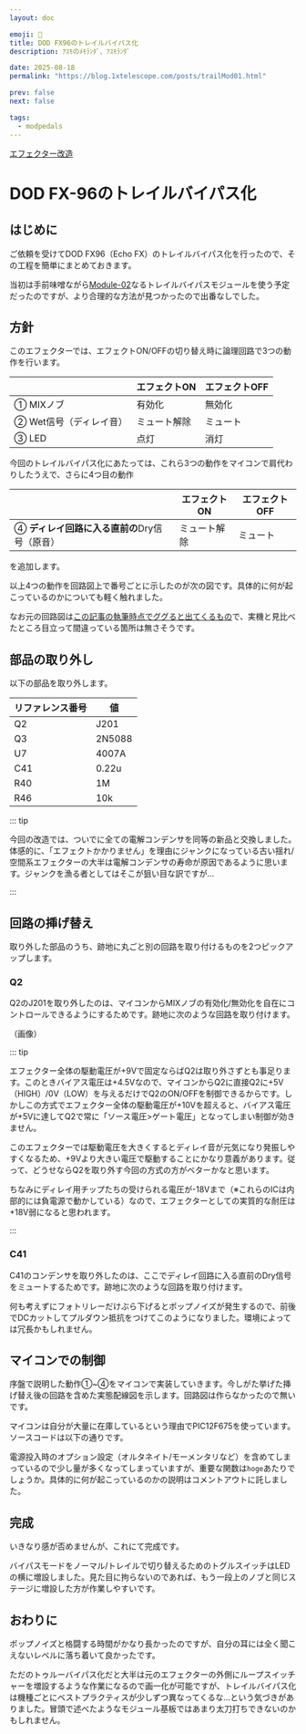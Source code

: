 ```yaml
---
layout: doc

emoji: 🔨
title: DOD FX96のトレイルバイパス化
description: ｱｽﾓのﾒﾓﾗﾝﾀﾞ、ｱｽﾓﾗﾝﾀﾞ

date: 2025-08-18
permalink: "https://blog.1xtelescope.com/posts/trailMod01.html"

prev: false
next: false

tags:
  - modpedals
---
```


[エフェクター改造](../tags/modpedals)

# DOD FX-96のトレイルバイパス化

## はじめに

ご依頼を受けてDOD FX96（Echo FX）のトレイルバイパス化を行ったので、その工程を簡単にまとめておきます。

当初は手前味噌ながら[Module-02](https://x.com/asumo_1xts/status/1931595236322463905)なるトレイルバイパスモジュールを使う予定だったのですが、より合理的な方法が見つかったので出番なしでした。

## 方針

このエフェクターでは、エフェクトON/OFFの切り替え時に論理回路で3つの動作を行います。

|  | エフェクトON | エフェクトOFF |
| ---- | ---- | ---- |
| ① MIXノブ | 有効化 | 無効化 |
| ② Wet信号（ディレイ音） | ミュート解除 | ミュート |
| ③ LED | 点灯 | 消灯 |

今回のトレイルバイパス化にあたっては、これら3つの動作をマイコンで肩代わりしたうえで、さらに4つ目の動作

|  | エフェクトON | エフェクトOFF |
| ---- | ---- | ---- |
| ④ **ディレイ回路に入る直前の**Dry信号（原音） | ミュート解除 | ミュート |

を追加します。

以上4つの動作を回路図上で番号ごとに示したのが次の図です。具体的に何が起こっているのかについても軽く触れました。

なお元の回路図は[この記事の執筆時点でググると出てくるもの](https://experimentalistsanonymous.com/diy/Schematics/Delay%20Echo%20and%20Samplers/DOD%20FX96.pdf)で、実機と見比べたところ目立って間違っている箇所は無さそうです。

## 部品の取り外し

以下の部品を取り外します。

| リファレンス番号 | 値 |
| ---- | ---- |
| Q2 | J201 |
| Q3 | 2N5088 |
| U7 | 4007A |
| C41 | 0.22u |
| R40 | 1M |
| R46 | 10k |

::: tip

今回の改造では、ついでに全ての電解コンデンサを同等の新品と交換しました。体感的に、「エフェクトかかりません」を理由にジャンクになっている古い揺れ/空間系エフェクターの大半は電解コンデンサの寿命が原因であるように思います。ジャンクを漁る者としてはそこが狙い目な訳ですが…

:::

## 回路の挿げ替え

取り外した部品のうち、跡地に丸ごと別の回路を取り付けるものを2つピックアップします。

### Q2

Q2のJ201を取り外したのは、マイコンからMIXノブの有効化/無効化を自在にコントロールできるようにするためです。跡地に次のような回路を取り付けます。

（画像）

::: tip

エフェクター全体の駆動電圧が+9Vで固定ならばQ2は取り外さずとも事足ります。このときバイアス電圧は+4.5Vなので、マイコンからQ2に直接Q2に+5V（HIGH）/0V（LOW）を与えるだけでQ2のON/OFFを制御できるからです。しかしこの方式でエフェクター全体の駆動電圧が+10Vを超えると、バイアス電圧が+5Vに達してQ2で常に「ソース電圧>ゲート電圧」となってしまい制御が効きません。

このエフェクターでは駆動電圧を大きくするとディレイ音が元気になり発振しやすくなるため、+9Vより大きい電圧で駆動することにかなり意義があります。従って、どうせならQ2を取り外す今回の方式の方がベターかなと思います。

ちなみにディレイ用チップたちの受けられる電圧が-18Vまで（※これらのICは内部的には負電源で動かしている）なので、エフェクターとしての実質的な耐圧は+18V弱になると思われます。

:::

### C41

C41のコンデンサを取り外したのは、ここでディレイ回路に入る直前のDry信号をミュートするためです。跡地に次のような回路を取り付けます。

何も考えずにフォトリレーだけぶら下げるとポップノイズが発生するので、前後でDCカットしてプルダウン抵抗をつけてこのようになりました。環境によっては冗長かもしれません。

## マイコンでの制御

序盤で説明した動作①~④をマイコンで実装していきます。今しがた挙げた挿げ替え後の回路を含めた実態配線図を示します。回路図は作らなかったので無いです。

マイコンは自分が大量に在庫しているという理由でPIC12F675を使っています。ソースコードは以下の通りです。

電源投入時のオプション設定（オルタネイト/モーメンタリなど）を含めてしまっているので少し量が多くなってしまっていますが、重要な関数は`hoge`あたりでしょうか。具体的に何が起こっているのかの説明はコメントアウトに託しました。

## 完成

いきなり感が否めませんが、これにて完成です。

バイパスモードをノーマル/トレイルで切り替えるためのトグルスイッチはLEDの横に増設しました。見た目に拘らないのであれば、もう一段上のノブと同じステージに増設した方が作業しやすいです。

## おわりに

ポップノイズと格闘する時間がかなり長かったのですが、自分の耳には全く聞こえないレベルに落ち着いて良かったです。

ただのトゥルーバイパス化だと大半は元のエフェクターの外側にループスイッチャーを増設するような作業になるので画一化が可能ですが、トレイルバイパス化は機種ごとにベストプラクティスが少しずつ異なってくるな…という気づきがありました。冒頭で述べたようなモジュール基板ではあまり太刀打ちできないのかもしれません。
